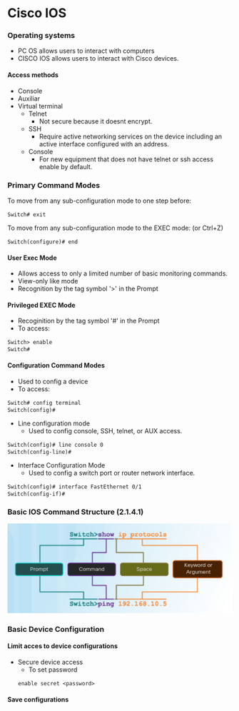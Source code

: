Cisco IOS
===
### Operating systems
* PC OS allows users to interact with computers
* CISCO IOS allows users to interact with Cisco devices.

#### Access methods
* Console
* Auxiliar
* Virtual terminal
  * Telnet
    * Not secure because it doesnt encrypt.
  * SSH
    * Require active networking services on the device including an active interface configured with an address.
  * Console
    * For new equipment that does not have telnet or ssh access enable by default.

### Primary Command Modes
To move from any sub-configuration mode to one step before:
<pre><code>Switch# exit</code></pre>
To move from any sub-configuration mode to the EXEC mode: (or Ctrl+Z)
<pre><code>Switch(configure)# end</code></pre>

#### User Exec Mode
* Allows access to only a limited number of basic monitoring commands.
* View-only like mode
* Recognition by the tag symbol '>' in the Prompt
#### Privileged EXEC Mode
* Recoginition by the tag symbol '#' in the Prompt
 * To access:
<pre><code>Switch> enable
Switch#</code></pre>

#### Configuration Command Modes
* Used to config a device
* To access:
<pre><code>Switch# config terminal 
Switch(config)#</code></pre>
* Line configuration mode
  * Used to config console, SSH, telnet, or AUX access.
<pre><code>Switch(config)# line console 0
Switch(config-line)#</code></pre>
* Interface Configuration Mode
  * Used to config a switch port or router network interface.
<pre><code>Switch(config)# interface FastEthernet 0/1
Switch(config-if)#</code></pre>

### Basic IOS Command Structure (2.1.4.1)
![command structure][structure]

### Basic Device Configuration

#### Limit acces to device configurations
* Secure device access
  * To set password
  <pre><code>enable secret &lt;password&gt;</code></pre>

#### Save configurations



[structure]: ../img/ioscommandstructure.png
